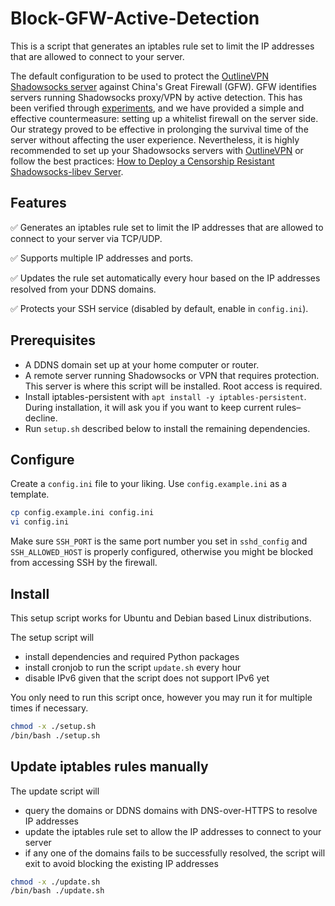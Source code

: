 # Block-GFW-Active-Detection

This is a script that generates an iptables rule set to limit the IP addresses that are allowed to connect to your server.

The default configuration to be used to protect the [OutlineVPN Shadowsocks server](https://getoutline.org/) against China's Great Firewall (GFW). 
GFW identifies servers running Shadowsocks proxy/VPN by active detection. 
This has been verified through [experiments](https://web.archive.org/web/20210304224724/https://blog.hiaoxui.com/blog/post/hiaoxui/whitelist-tech), and we have provided a simple and effective countermeasure: 
setting up a whitelist firewall on the server side. 
Our strategy proved to be effective in prolonging the survival time of the server without affecting the user experience.
Nevertheless, it is highly recommended to set up your Shadowsocks servers with [OutlineVPN](https://getoutline.org/) or follow the best practices: [How to Deploy a Censorship Resistant Shadowsocks-libev Server](https://gfw.report/blog/ss_tutorial/en/).

## Features

✅  Generates an iptables rule set to limit the IP addresses that are allowed to connect to your server via TCP/UDP.

✅  Supports multiple IP addresses and ports.

✅  Updates the rule set automatically every hour based on the IP addresses resolved from your DDNS domains.

✅  Protects your SSH service (disabled by default, enable in `config.ini`).

## Prerequisites

- A DDNS domain set up at your home computer or router.
- A remote server running Shadowsocks or VPN that requires protection. This server is where this script will be installed. Root access is required.
- Install iptables-persistent with `apt install -y iptables-persistent`. During installation, it will ask you if you want to keep current rules–decline.
- Run `setup.sh` described below to install the remaining dependencies.

## Configure

Create a `config.ini` file to your liking. Use `config.example.ini` as a template.

```bash
cp config.example.ini config.ini
vi config.ini
```

Make sure `SSH_PORT` is the same port number you set in `sshd_config` and `SSH_ALLOWED_HOST` is properly configured, otherwise you might be blocked from accessing SSH by the firewall.

## Install

This setup script works for Ubuntu and Debian based Linux distributions.

The setup script will

- install dependencies and required Python packages
- install cronjob to run the script `update.sh` every hour
- disable IPv6 given that the script does not support IPv6 yet

You only need to run this script once, however you may run it for multiple times if necessary.

```bash
chmod -x ./setup.sh
/bin/bash ./setup.sh
```

## Update iptables rules manually

The update script will

- query the domains or DDNS domains with DNS-over-HTTPS to resolve IP addresses
- update the iptables rule set to allow the IP addresses to connect to your server
- if any one of the domains fails to be successfully resolved, the script will exit to avoid blocking the existing IP addresses

```bash
chmod -x ./update.sh
/bin/bash ./update.sh
```
